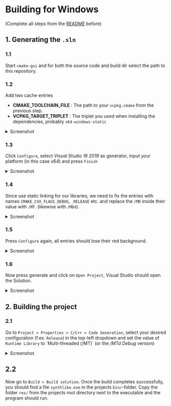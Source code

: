 # Building for Windows
(Complete all steps from the [README](README.md) before)

## 1. Generating the `.sln`

### 1.1
Start `cmake-gui` and for both the source code and build dir select the path to this repository.

### 1.2
Add two cache entries
  - **CMAKE_TOOLCHAIN_FILE** : The path to your `vcpkg.cmake` from the previous step.
  - **VCPKG_TARGET_TRIPLET** : The triplet you used when installing the dependencies, probably `x64-windows-static`

<details>
  <summary>Screenshot</summary>
  
  ![Before Configuring](images/01_before_configure.png)
  
</details>
  
### 1.3
Click `Configure`, select _Visual Studio 16 2019_ as generator, input your platform (in this case _x64_) and press `Finish`

<details>
  <summary>Screenshot</summary>
  
  ![After Configuring](images/02_after_configure.png)
  
</details>

### 1.4
Since use static linking for our libraries, we need to fix the entries with names `CMAKE_CXX_FLAGS_DEBUG`,
`_RELEASE` etc. and replace the `/MD` inside their value with `/MT`. (likewise with `/MDd`).

<details>
  <summary>Screenshot</summary>
  
  ![Fix linker flags](images/03_static_linking.png)
  
</details>

### 1.5
Press `Configure` again, all entries should lose their red background.

<details>
  <summary>Screenshot</summary>
  
  ![Generating done](images/04_generating_done.png)
  
</details>

### 1.6
Now press generate and click on `Open Project`, Visual Studio should open the Solution.  

<details>
  <summary>Screenshot</summary>
  
  ![Visual Studio open](images/05_visual_studio_before_config.png)
  
</details>


## 2. Building the project

### 2.1
Go to `Project > Properties > C/C++ > Code Generation`, select your desired configuration (f.ex. `Release`)
in the top-left dropdown and set the value of `Runtime Library` to ´Multi-threaded (/MT)´ (or the _/MTd Debug_ version)

<details>
  <summary>Screenshot</summary>
  
  ![Select static C runtime library](images/06_runtime_library.png)
  
</details>

## 2.2
Now go to `Build > Build solution`. Once the build completes successfully, you should find a file `synthlike.exe`
in the projects `bin/`-folder. Copy the folder `res/` from the projects root directory next to the executable and
the program should run.
